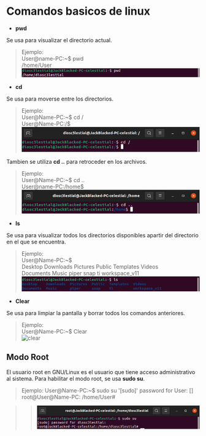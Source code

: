 # Comandos basicos de linux

- **pwd**

Se usa para visualizar el directorio actual.

> Ejemplo:  
> User@name-PC:~$ pwd  
> /home/User  
> ![pwd](/Images/pwd_ejemplo.png)

- **cd**

Se usa para moverse entre los directorios.

> Ejemplo:  
> User@Name-PC:~$ cd /  
> User@Name-PC:/$  
> ![cd](/Images/cd_ejemplo.png)

Tambien se utiliza **cd ..** para retroceder en los archivos.

> Ejemplo:  
> User@Name-PC:~$ cd ..  
> User@name-PC:/home$  
> ![cdBack](/Images/cdBack_ejemplo.png)

- **ls**

Se usa para visualizar todos los directorios disponibles apartir del directorio en el que se encuentra.

> Ejemplo:  
> User@Name-PC:~$  
> Desktop Downloads Pictures Public Templates Videos  
> Documents Music piper snap ti workspace_v11  
<span style="display:block;text-align:center"> ![ls](/Images/ls_ejemplo.png)</span>

- **Clear**

Se usa para limpiar la pantalla y borrar todos los comandos anteriores.

> Ejemplo:  
> User@Name-PC:~$ Clear  
> ![clear](/Images/clear_ejemplo.png)

## Modo Root

El usuario root en GNU/Linux es el usuario que tiene acceso administrativo al sistema.
Para habilitar el modo root, se usa **sudo su**.

> Ejemplo:
> User@Name-PC:~$ sudo su
> '[sudo]' password for User: []
> root@User@Name-PC: /home/User#

>> ![sudoSu](/Images/sudoSu_ejemplo.png)